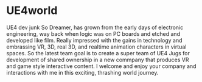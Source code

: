# UE4world
UE4 dev junk
So Dreamer, has grown from the early days of electronic engineering, way back when logic was on PC boards and etched and developed like film. Really impressed with the gains in technology and embrassing VR, 3D, real 3D, and realtime animation characters in virtual spaces. So the latest team goal is to create a super team of UE4 Jugs for development of shared ownership in a new commpany that produces VR and game style interactive content. I welcome and enjoy your company and interactions with me in this exciting, thrashing world journey.   

